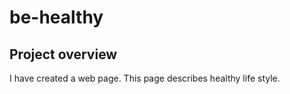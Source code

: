 # be-healthy
## Project overview
I have created a web page. This page describes healthy life style.
